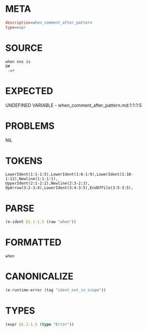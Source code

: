 # META
~~~ini
description=when_comment_after_pattern
type=expr
~~~
# SOURCE
~~~roc
when nns is
O#
 ->r
~~~
# EXPECTED
UNDEFINED VARIABLE - when_comment_after_pattern.md:1:1:1:5
# PROBLEMS
NIL
# TOKENS
~~~zig
LowerIdent(1:1-1:5),LowerIdent(1:6-1:9),LowerIdent(1:10-1:12),Newline(1:1-1:1),
UpperIdent(2:1-2:2),Newline(2:3-2:3),
OpArrow(3:2-3:4),LowerIdent(3:4-3:5),EndOfFile(3:5-3:5),
~~~
# PARSE
~~~clojure
(e-ident @1.1-1.5 (raw "when"))
~~~
# FORMATTED
~~~roc
when
~~~
# CANONICALIZE
~~~clojure
(e-runtime-error (tag "ident_not_in_scope"))
~~~
# TYPES
~~~clojure
(expr @1.1-1.5 (type "Error"))
~~~
